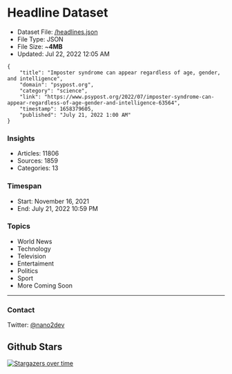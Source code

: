 # Headline Dataset

- Dataset File: [/headlines.json](https://raw.githubusercontent.com/fwd/news/master/headlines.json) 
- File Type: JSON
- File Size: ~**4MB**
- Updated: Jul 22, 2022 12:05 AM

```
{
    "title": "Imposter syndrome can appear regardless of age, gender, and intelligence",
    "domain": "psypost.org",
    "category": "science",
    "link": "https://www.psypost.org/2022/07/imposter-syndrome-can-appear-regardless-of-age-gender-and-intelligence-63564",
    "timestamp": 1658379605,
    "published": "July 21, 2022 1:00 AM"
}
```

### Insights

- Articles: 11806
- Sources: 1859
- Categories: 13

### Timespan

- Start: November 16, 2021
- End: July 21, 2022 10:59 PM

### Topics

- World News
- Technology
- Television
- Entertaiment
- Politics
- Sport
- More Coming Soon

---

### Contact 

Twitter: [@nano2dev](https://twitter.com/nano2dev)

## Github Stars

[![Stargazers over time](https://starchart.cc/fwd/news.svg)](https://starchart.cc/fwd/news)
	